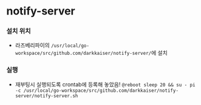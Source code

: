 # notify-server

### 설치 위치
* 라즈베리파이의 `/usr/local/go-workspace/src/github.com/darkkaiser/notify-server/`에 설치

### 실행
* 재부팅시 실행되도록 crontab에 등록해 놓았음! 
    `@reboot sleep 20 && su - pi -c /usr/local/go-workspace/src/github.com/darkkaiser/notify-server/notify-server.sh`
